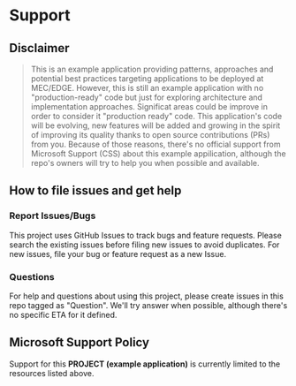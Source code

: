 # Support

## Disclaimer
> This is an example application providing patterns, approaches and potential best practices targeting applications to be deployed at MEC/EDGE. 
> However, this is still an example application with no "production-ready" code but just for exploring architecture and implementation approaches. Significat areas could be improve in order to consider it "production ready" code.
> This application's code will be evolving, new features will be added and growing in the spirit of improving its quality thanks to open source contributions (PRs) from you.
> Because of those reasons, there's no official support from Microsoft Support (CSS) about this example appilication, although the repo's owners will try to help you when possible and available. 

## How to file issues and get help  

### Report Issues/Bugs
This project uses GitHub Issues to track bugs and feature requests. Please search the existing 
issues before filing new issues to avoid duplicates.  For new issues, file your bug or 
feature request as a new Issue.

### Questions
For help and questions about using this project, please create issues in this repo tagged as "Question". We'll try answer when possible, although there's no specific ETA for it defined.

## Microsoft Support Policy  

Support for this **PROJECT (example application)** is currently limited to the resources listed above.
